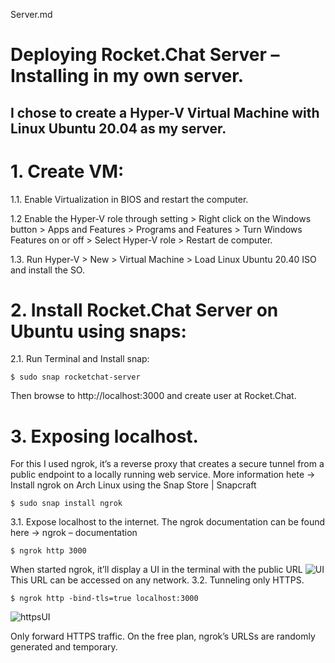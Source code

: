 
Server.md
# Deploying Rocket.Chat Server – Installing in my own server.

## I chose to create a Hyper-V Virtual Machine with Linux Ubuntu 20.04 as my server.

# 1. Create VM:
 1.1. Enable Virtualization in BIOS and restart the computer.

 1.2 Enable the Hyper-V role through setting > Right click on the Windows button > Apps and Features > Programs and Features > Turn Windows Features on or off > Select Hyper-V role > Restart de computer.

 1.3. Run Hyper-V > New > Virtual Machine > Load Linux Ubuntu 20.40 ISO and install the SO.

# 2. Install Rocket.Chat Server on Ubuntu using snaps:
2.1. Run Terminal and Install snap:

``` 
$ sudo snap rocketchat-server 
```
 
Then browse to http://localhost:3000 and create user at Rocket.Chat. 

# 3. Exposing localhost.
For this I used ngrok, it’s a reverse proxy that creates a secure tunnel from a public endpoint to a locally running web service. More information hete -> Install ngrok on Arch Linux using the Snap Store | Snapcraft
 ``` 
 $ sudo snap install ngrok
 ```
3.1. Expose localhost to the internet.
The ngrok documentation can be found here -> ngrok – documentation
 ``` 
 $ ngrok http 3000
 ```
When started ngrok, it’ll display a UI in the terminal with the public URL 
![UI](https://user-images.githubusercontent.com/82692186/115153874-6f4ad300-a04e-11eb-8ca2-44b87b2ab184.png)
This URL can be accessed on any network.
3.2. Tunneling only HTTPS.  
``` 
$ ngrok http -bind-tls=true localhost:3000
```
![httpsUI](https://user-images.githubusercontent.com/82692186/115154035-3bbc7880-a04f-11eb-9269-015704c4b2fc.png)
 
Only forward HTTPS traffic.
On the free plan, ngrok’s URLSs are randomly generated and temporary. 

